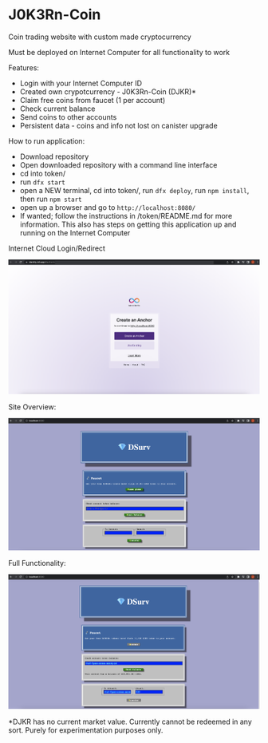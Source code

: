 # J0K3Rn-Coin
 
Coin trading website with custom made cryptocurrency

Must be deployed on Internet Computer for all functionality to work

Features:
- Login with your Internet Computer ID
- Created own crypotcurrency - J0K3Rn-Coin (DJKR)*
- Claim free coins from faucet (1 per account)
- Check current balance
- Send coins to other accounts
- Persistent data - coins and info not lost on canister upgrade

How to run application:
- Download repository
- Open downloaded repository with a command line interface
- cd into token/
- run `dfx start`
- open a NEW terminal, cd into token/, run `dfx deploy`, run `npm install`, then run `npm start`
- open up a browser and go to `http://localhost:8080/`
- If wanted; follow the instructions in /token/README.md for more information. This also has steps on getting this application up and running on the Internet Computer

Internet Cloud Login/Redirect

![alt text](https://github.com/J0K3Rn/J0K3Rn-Coin/blob/main/screenshots/ic_redirect.png?raw=true) 

Site Overview:

![alt text](https://github.com/J0K3Rn/J0K3Rn-Coin/blob/main/screenshots/site_overview.png?raw=true) 

Full Functionality:

![alt text](https://github.com/J0K3Rn/J0K3Rn-Coin/blob/main/screenshots/full_functionality.png?raw=true) 

*DJKR has no current market value. Currently cannot be redeemed in any sort. Purely for experimentation purposes only.